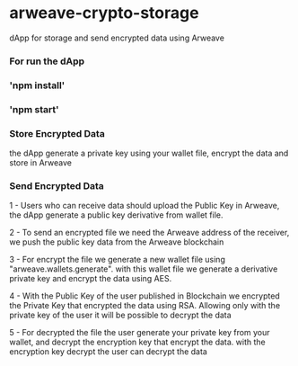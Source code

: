 # arweave-crypto-storage
dApp for storage and send encrypted data using Arweave

### For run the dApp
### 'npm install'
### 'npm start'


### Store Encrypted Data
the dApp generate a private key using your wallet file, encrypt the data and store in Arweave

### Send Encrypted Data
1 - Users who can receive data should upload the Public Key in Arweave, the dApp generate a public key derivative from wallet file.

2 - To send an encrypted file we need the Arweave address of the receiver, we push the public key data from the Arweave blockchain

3 - For encrypt the file we generate a new wallet file using "arweave.wallets.generate". with this wallet file we generate a derivative private key and encrypt the data using AES. 

4 - With the Public Key of the user published in Blockchain we encrypted the Private Key that encrypted the data using RSA. Allowing only with the private key of the user it will be possible to decrypt the data

5 - For decrypted the file the user generate your private key from your wallet, and decrypt the encryption key that encrypt the data. with the encryption key decrypt the user can decrypt the data
